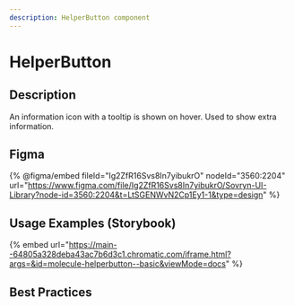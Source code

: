 ```yaml
---
description: HelperButton component
---
```


# HelperButton

## Description

An information icon with a tooltip is shown on hover. Used to show extra information.

## Figma

{% @figma/embed fileId="Ig2ZfR16Svs8In7yibukrO" nodeId="3560:2204" url="https://www.figma.com/file/Ig2ZfR16Svs8In7yibukrO/Sovryn-UI-Library?node-id=3560:2204&t=LtSGENWvN2Cp1Ey1-1&type=design" %}

## Usage Examples (Storybook)

{% embed url="https://main--64805a328deba43ac7b6d3c1.chromatic.com/iframe.html?args=&id=molecule-helperbutton--basic&viewMode=docs" %}

## Best Practices
